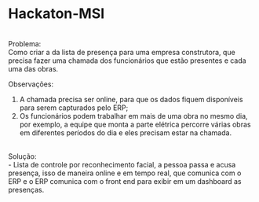 # Hackaton-MSI
<br>
Problema:<br>
Como criar a da lista de presença para uma empresa construtora, que precisa fazer uma chamada dos funcionários que estão presentes e cada uma das obras. <br>

Observações:<br>

1. A chamada precisa ser online, para que os dados fiquem disponíveis para serem capturados pelo ERP;<br>
2. Os funcionários podem trabalhar em mais de uma obra no mesmo dia, por exemplo, a equipe que monta a parte elétrica percorre várias obras em diferentes períodos do dia e eles precisam estar na chamada.<br>

<br>
Solução:<br>
- Lista de controle por reconhecimento facial, a pessoa passa e acusa presença, isso de maneira online e em tempo real, que comunica com o ERP e o ERP comunica com o front end para exibir em um dashboard as presenças.<br>
